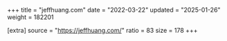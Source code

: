 +++
title = "jeffhuang.com"
date = "2022-03-22"
updated = "2025-01-26"
weight = 182201

[extra]
source = "https://jeffhuang.com/"
ratio = 83
size = 178
+++
